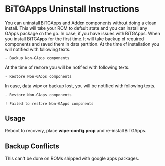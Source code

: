 # BiTGApps Uninstall Instructions

You can uninstall BiTGApps and Addon components without doing a clean install. This will take your ROM to default state and you can install any GApps package on the go. In case, if you have issues with BiTGApps.
When you install BiTGApps for the first time. It will take backup of required components and saved them in data partition. At the time of installation you will notified with following texts.

```- Backup Non-GApps components```

At the time of restore you will be notified with following texts.

```- Restore Non-GApps components```

In case, data wipe or backup lost, you will be notified with following texts.

```- Restore Non-GApps components```

```! Failed to restore Non-GApps components```

## Usage

Reboot to recovery, place **wipe-config.prop** and re-install BiTGApps.

## Backup Conflicts

This can't be done on ROMs shipped with google apps packages.
